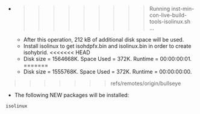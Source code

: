 * >>>>>>>>> Running inst-min-con-live-build-tools-isolinux.sh ...
  * After this operation, 212 kB of additional disk space will be used.
  * Install isolinux to get isohdpfx.bin and isolinux.bin in order to create isohybrid.
<<<<<<< HEAD
  * Disk size = 1564668K. Space Used = 372K. Runtime = 00:00:00:01.
=======
  * Disk size = 1555768K. Space Used = 372K. Runtime = 00:00:00:00.
>>>>>>> refs/remotes/origin/bullseye
  * The following NEW packages will be installed:
  ```bash
isolinux
  ```
